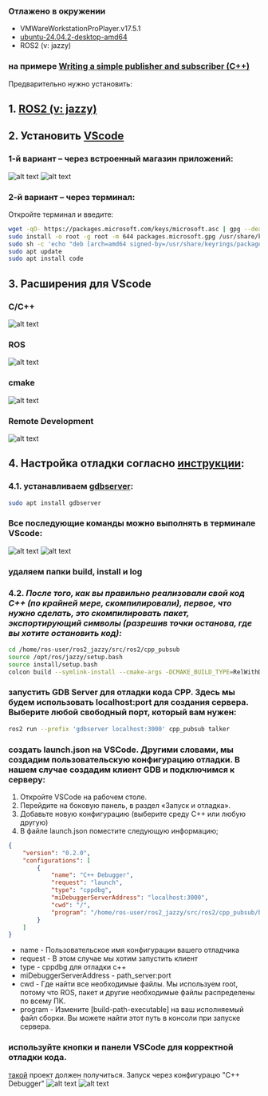 ### Отлажено в окружении
- VMWareWorkstationProPlayer.v17.5.1
- [ubuntu-24.04.2-desktop-amd64](https://ubuntu.com/download/desktop/thank-you?version=24.04.2&architecture=amd64&lts=true)
- ROS2 (v: jazzy)
### на примере [Writing a simple publisher and subscriber (C++)](https://docs.ros.org/en/jazzy/Tutorials/Beginner-Client-Libraries/Writing-A-Simple-Cpp-Publisher-And-Subscriber.html)

Предварительно нужно установить:
## 1. [ROS2 (v: jazzy)](https://docs.ros.org/en/jazzy/Installation/Ubuntu-Install-Debs.html)
## 2. Установить [VScode]((https://code.visualstudio.com/))
### 1-й вариант – через встроенный магазин приложений:
![alt text](images/image.png)
![alt text](images/image2.png)

### 2-й вариант – через терминал:
Откройте терминал и введите:
```bash
wget -qO- https://packages.microsoft.com/keys/microsoft.asc | gpg --dearmor > packages.microsoft.gpg
sudo install -o root -g root -m 644 packages.microsoft.gpg /usr/share/keyrings/
sudo sh -c 'echo "deb [arch=amd64 signed-by=/usr/share/keyrings/packages.microsoft.gpg] https://packages.microsoft.com/repos/vscode stable main" > /etc/apt/sources.list.d/vscode.list'
sudo apt update
sudo apt install code
```
## 3. Расширения для VScode
### C/C++
![alt text](images/image3.png)
### ROS
![alt text](images/image4.png)
### cmake
![alt text](images/image5.png)
### Remote Development
![alt text](images/image10.png)
## 4. Настройка отладки согласно [инструкции](https://gist.github.com/JADC362/a4425c2d05cdaadaaa71b697b674425f):
### 4.1. устанавливаем [gdbserver](https://habr.com/ru/companies/rainbow/articles/251053/):
```bash
sudo apt install gdbserver
```
### Все последующие команды можно выполнять в терминале VScode:
![alt text](images/image6.png)
![alt text](images/image7.png)
### удаляем папки build, install и log
### 4.2. *После того, как вы правильно реализовали свой код C++ (по крайней мере, скомпилировали), первое, что нужно сделать, это скомпилировать пакет, экспортирующий символы (разрешив точки останова, где вы хотите остановить код):*
```bash
cd /home/ros-user/ros2_jazzy/src/ros2/cpp_pubsub
source /opt/ros/jazzy/setup.bash
source install/setup.bash
colcon build --symlink-install --cmake-args -DCMAKE_BUILD_TYPE=RelWithDebInfo
```
### запустить GDB Server для отладки кода CPP. Здесь мы будем использовать localhost:port для создания сервера. Выберите любой свободный порт, который вам нужен:
```bash
ros2 run --prefix 'gdbserver localhost:3000' cpp_pubsub talker
```
### создать launch.json на VSCode. Другими словами, мы создадим пользовательскую конфигурацию отладки. В нашем случае создадим клиент GDB и подключимся к серверу:
1) Откройте VSCode на рабочем столе.
2) Перейдите на боковую панель, в раздел «Запуск и отладка».
3) Добавьте новую конфигурацию (выберите среду C++ или любую другую)
4) В файле launch.json поместите следующую информацию;
```json
{
    "version": "0.2.0",
    "configurations": [
        {
            "name": "C++ Debugger",
            "request": "launch",
            "type": "cppdbg",
            "miDebuggerServerAddress": "localhost:3000",
            "cwd": "/",
            "program": "/home/ros-user/ros2_jazzy/src/ros2/cpp_pubsub/build/cpp_pubsub/talker"
        }
    ]
}
```
- name - Пользовательское имя конфигурации вашего отладчика
- request - В этом случае мы хотим запустить клиент
- type - cppdbg для отладки c++
- miDebuggerServerAddress - path_server:port
- cwd - Где найти все необходимые файлы. Мы используем root, потому что ROS, пакет и другие необходимые файлы распределены по всему ПК.
- program - Измените [build-path-executable] на ваш исполняемый файл сборки. Вы можете найти этот путь в консоли при запуске сервера.

### используйте кнопки и панели VSCode для корректной отладки кода.
[такой](cpp_pubsub) проект должен получиться. Запуск через конфигурацю "C++ Debugger"
![alt text](images/image8.png)
![alt text](images/image9.png)